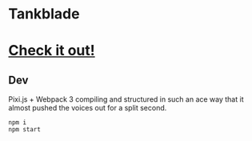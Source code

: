 # Tankblade

# [Check it out!](https://tankblade.netlify.com)

## Dev

Pixi.js + Webpack 3 compiling and structured in such an ace way that it almost pushed the voices out for a split second.

    npm i
    npm start
